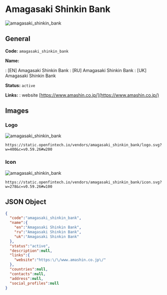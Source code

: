 
# Amagasaki Shinkin Bank 
![amagasaki_shinkin_bank](https://static.openfintech.io/vendors/amagasaki_shinkin_bank/logo.svg?w=400&c=v0.59.26#w200)  

## General 
 
**Code:** `amagasaki_shinkin_bank` 
 
**Name:** 
 
:	[EN] Amagasaki Shinkin Bank 
:	[RU] Amagasaki Shinkin Bank 
:	[UK] Amagasaki Shinkin Bank 
 
**Status:** `active` 
 
**Links:** 
: website [https://www.amashin.co.jp/](https://www.amashin.co.jp/) 
 

## Images 

### Logo 
 
![amagasaki_shinkin_bank](https://static.openfintech.io/vendors/amagasaki_shinkin_bank/logo.svg?w=400&c=v0.59.26#w200)  

```
https://static.openfintech.io/vendors/amagasaki_shinkin_bank/logo.svg?w=400&c=v0.59.26#w200
```  

### Icon 
 
![amagasaki_shinkin_bank](https://static.openfintech.io/vendors/amagasaki_shinkin_bank/icon.svg?w=278&c=v0.59.26#w100)  

```
https://static.openfintech.io/vendors/amagasaki_shinkin_bank/icon.svg?w=278&c=v0.59.26#w100
```  

## JSON Object 

```json
{
  "code":"amagasaki_shinkin_bank",
  "name":{
    "en":"Amagasaki Shinkin Bank",
    "ru":"Amagasaki Shinkin Bank",
    "uk":"Amagasaki Shinkin Bank"
  },
  "status":"active",
  "description":null,
  "links":{
    "website":"https:\/\/www.amashin.co.jp\/"
  },
  "countries":null,
  "contacts":null,
  "address":null,
  "social_profiles":null
}
```  
